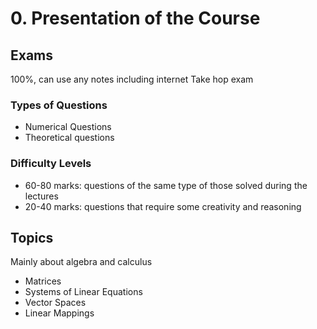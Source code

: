 # 0. Presentation of the Course
## Exams
100%, can use any notes including internet
Take hop exam
### Types of Questions
- Numerical Questions
- Theoretical questions
### Difficulty Levels
- 60-80 marks: questions of the same type of those solved during the lectures
- 20-40 marks: questions that require some creativity and reasoning
## Topics
Mainly about algebra and calculus
- Matrices
- Systems of Linear Equations
- Vector Spaces
- Linear Mappings